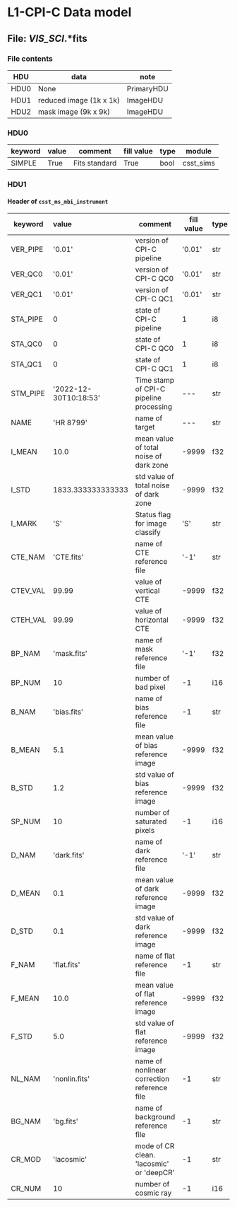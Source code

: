 # L1-CPI-C Data model

## File: *_VIS_SCI_*.*fits

### File contents

| HDU  | data                    | note       |
|------|-------------------------|------------|
| HDU0 | None                    | PrimaryHDU |
| HDU1 | reduced image (1k x 1k) | ImageHDU   |
| HDU2 | mask image (9k x 9k)    | ImageHDU   |

### HDU0

| keyword | value | comment       | fill value    | type | module    |
|---------|:------|---------------|---------------|------|-----------|
| SIMPLE  | True  | Fits standard | True          | bool | csst_sims |     

### HDU1

#### Header of `csst_ms_mbi_instrument`

| keyword   | value                 | comment                                         | fill value   | type | module                   |
|-----------|:----------------------|-------------------------------------------------|--------------|------|--------------------------|
|  VER_PIPE | '0.01'                | version of CPI-C pipeline                       | '0.01'       | str  | csst_cpic                |
|  VER_QC0  | '0.01'                | version of CPI-C QC0                            | '0.01'       | str  | csst_cpic                |
|  VER_QC1  | '0.01'                | version of CPI-C QC1                            | '0.01'       | str  | csst_cpic                |
|  STA_PIPE | 0                     | state of CPI-C pipeline                         | 1            | i8   | csst_cpic                |
|  STA_QC0  | 0                     | state of CPI-C QC0                              | 1            | i8   | csst_cpic                |
|  STA_QC1  | 0                     | state of CPI-C QC1                              | 1            | i8   | csst_cpic                |
|  STM_PIPE | '2022-12-30T10:18:53' | Time stamp of CPI-C pipeline processing         | ---          | str  | csst_cpic                |
|  NAME     | 'HR 8799'             | name of target                                  | ---          | str  | csst_cpic                |
|  I_MEAN   | 10.0                  | mean value of total noise of dark zone          | -9999        | f32  | csst_cpic                |        
|  I_STD    | 1833.333333333333     | std value of total noise of dark zone           | -9999        | f32  | csst_cpic                |
|  I_MARK   | 'S'                   | Status flag for image classify                  | 'S'          | str  | csst_cpic                |
|  CTE_NAM  | 'CTE.fits'            | name of CTE reference file                      | '-1'         | str  | csst_cpic                |
|  CTEV_VAL | 99.99                 | value of vertical CTE                           | -9999        | f32  | csst_cpic                |
|  CTEH_VAL | 99.99                 | value of horizontal CTE                         | -9999        | f32  | csst_cpic                |
|  BP_NAM   | 'mask.fits'           | name of mask reference file                     | '-1'         | f32  | csst_cpic                |
|  BP_NUM   | 10                    | number of bad pixel                             | -1           | i16  | csst_cpic                |
|  B_NAM    | 'bias.fits'           | name of bias reference file                     | -1           | str  | csst_cpic                |
|  B_MEAN   | 5.1                   | mean value of bias reference image              | -9999        | f32  | csst_cpic                |
|  B_STD    | 1.2                   | std value of bias reference image               | -9999        | f32  | csst_cpic                | 
|  SP_NUM   | 10                    | number of saturated pixels                      | -1           | i16  | csst_cpic                |
|  D_NAM    | 'dark.fits'           | name of dark reference file                     | '-1'         | str  | csst_cpic                |
|  D_MEAN   | 0.1                   | mean value of dark reference image              | -9999        | f32  | csst_cpic                |
|  D_STD    | 0.1                   | std value of dark reference image               | -9999        | f32  | csst_cpic                |
|  F_NAM    | 'flat.fits'           | name of flat reference file                     | -1           | str  | csst_cpic                |
|  F_MEAN   | 10.0                  | mean value of flat reference image              | -9999        | f32  | csst_cpic                |
|  F_STD    | 5.0                   | std value of flat reference image               | -9999        | f32  | csst_cpic                |
|  NL_NAM   | 'nonlin.fits'         | name of nonlinear correction reference file     | -1           | str  | csst_cpic                |
|  BG_NAM   | 'bg.fits'             | name of background reference file               | -1           | str  | csst_cpic                |
|  CR_MOD   | 'lacosmic'            | mode of CR clean. 'lacosmic' or 'deepCR'        | -1           | str  | csst_cpic                |
|  CR_NUM   | 10                    | number of cosmic ray                            | -1           | i16  | csst_cpic                | 

